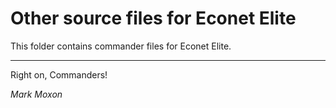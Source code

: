 # Other source files for Econet Elite

This folder contains commander files for Econet Elite.

---

Right on, Commanders!

_Mark Moxon_